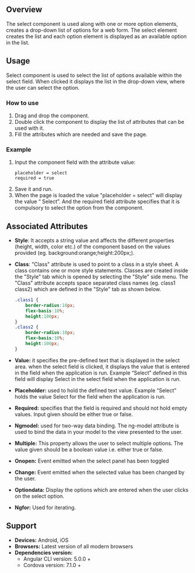 ## Overview
The select component is used along with one or more option elements, creates a drop-down list of options for a web form. The select element creates the list and each option element is displayed as an available option in the list.

## Usage
Select component is used to select the list of options available within the select field. When clicked it displays the list in the drop-down view, where the user can select the option.

### How to use   
1. Drag and drop the component. 
2. Double click the component to display the list of attributes that can be used with it.
3. Fill the attributes which are needed and save the page.

### Example 
1. Input the component field with the attribute value:
    ``` 
    placeholder = select
    required = true
    ```
2. Save it and run.
3. When the page is loaded the value "placeholder = select" will display the value “ Select”. And the required field attribute specifies that it is compulsory to select the option from the component.

## Associated Attributes
- **Style**: It accepts a string value and affects the different properties (height, width, color etc.) of the component based on the values provided (eg. background:orange;height:200px;).

- **Class**: "Class" attribute is used to point to a class in a style sheet. A class contains one or more style statements. Classes are created inside the "Style" tab which is opened by selecting the "Style" side menu. The "Class" attribute accepts space separated class names (eg. class1 class2) which are defined in the "Style" tab as shown below.
    ```css
    .class1 {
        border-radius:10px;
        flex-basis:10%;
        height:100px;
    }
    .class2 {
        border-radius:10px;
        flex-basis:10%;
        height:100px;
    }
    
- **Value:** it specifies the pre-defined text that is displayed in the select area. when the select field is clicked, it displays the value that is entered in the field when the application is run. Example “Select” defined in this field will display Select in the select field when the application is run.
- **Placeholder:** used to hold the defined text value. Example “Select” holds the value Select for the field when the application is run.
- **Required:** specifies that the field is required and should not hold empty values. Input given should be either true or false.
- **Ngmodel:** used for two-way data binding. The ng-model attribute is used to bind the data in your model to the view presented to the user.
- **Multiple:** This property allows the user to select multiple options. The value given should be a boolean value i.e. either true or false. 
- **Onopen:** Event emitted when the select panel has been toggled
- **Change:** Event emitted when the selected value has been changed by the user.
- **Optiondata:** Display the options which are entered when the user clicks on the select option.
- **Ngfor:** Used for iterating.

## Support
- **Devices:** Android, iOS
- **Browsers:**  Latest version of all modern browsers
- **Dependencies version:** 
    - Angular CLI version: 5.0.0 + 
    - Cordova version: 7.1.0 +

